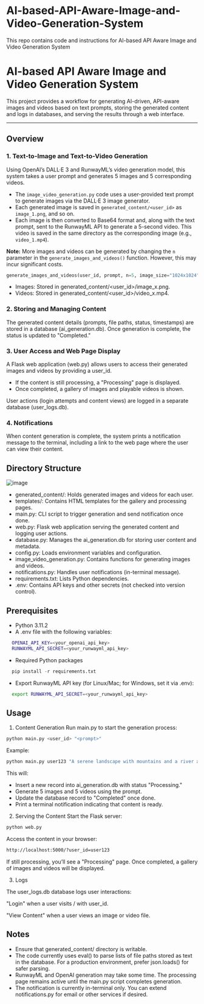 # AI-based-API-Aware-Image-and-Video-Generation-System
This repo contains code and instructions for AI-based API Aware Image and Video Generation System

# AI-based API Aware Image and Video Generation System

This project provides a workflow for generating AI-driven, API-aware images and videos based on text prompts, storing the generated content and logs in databases, and serving the results through a web interface.

---

## Overview

### 1. Text-to-Image and Text-to-Video Generation

Using OpenAI’s DALL·E 3 and RunwayML’s video generation model, this system takes a user prompt and generates 5 images and 5 corresponding videos.

- The `image_video_generation.py` code uses a user-provided text prompt to generate images via the DALL·E 3 image generator. 
- Each generated image is saved in `generated_content/<user_id>` as `image_1.png`, and so on.
- Each image is then converted to Base64 format and, along with the text prompt, sent to the RunwayML API to generate a 5-second video. This video is saved in the same directory as the corresponding image (e.g., `video_1.mp4`).

**Note:** More images and videos can be generated by changing the `n` parameter in the `generate_images_and_videos()` function. However, this may incur significant costs.

```python
generate_images_and_videos(user_id, prompt, n=5, image_size="1024x1024", video_duration=5)
```

- Images: Stored in generated_content/<user_id>/image_x.png.
- Videos: Stored in generated_content/<user_id>/video_x.mp4.

### 2. Storing and Managing Content

The generated content details (prompts, file paths, status, timestamps) are stored in a database (ai_generation.db). Once generation is complete, the status is updated to "Completed."


### 3. User Access and Web Page Display

A Flask web application (web.py) allows users to access their generated images and videos by providing a user_id.

- If the content is still processing, a "Processing" page is displayed.
- Once completed, a gallery of images and playable videos is shown.

User actions (login attempts and content views) are logged in a separate database (user_logs.db).

### 4. Notifications

When content generation is complete, the system prints a notification message to the terminal, including a link to the web page where the user can view their content.

## Directory Structure

![image](https://github.com/user-attachments/assets/bce102f4-0b53-44c0-8c13-c2d0774f1a40)


- generated_content/: Holds generated images and videos for each user.
- templates/: Contains HTML templates for the gallery and processing pages.
- main.py: CLI script to trigger generation and send notification once done.
- web.py: Flask web application serving the generated content and logging user actions.
- database.py: Manages the ai_generation.db for storing user content and metadata.
- config.py: Loads environment variables and configuration.
- image_video_generation.py: Contains functions for generating images and videos.
- notifications.py: Handles user notifications (in-terminal message).
- requirements.txt: Lists Python dependencies.
- .env: Contains API keys and other secrets (not checked into version control).

## Prerequisites

- Python 3.11.2
- A .env file with the following variables:

```bash
  OPENAI_API_KEY=<your_openai_api_key>
  RUNWAYML_API_SECRET=<your_runwayml_api_key>
```
- Required Python packages

```python
  pip install -r requirements.txt
```

- Export RunwayML API key (for Linux/Mac; for Windows, set it via .env):
```bash
  export RUNWAYML_API_SECRET=<your_runwayml_api_key>
```

## Usage
1. Content Generation
Run main.py to start the generation process:

```python
python main.py <user_id> "<prompt>"
```
Example:

```python
python main.py user123 "A serene landscape with mountains and a river at sunset."
```
This will:

- Insert a new record into ai_generation.db with status "Processing."
- Generate 5 images and 5 videos using the prompt.
- Update the database record to "Completed" once done.
- Print a terminal notification indicating that content is ready.


2. Serving the Content
Start the Flask server:

```python
python web.py
```

Access the content in your browser:
```bash
http://localhost:5000/?user_id=user123
```

If still processing, you’ll see a "Processing" page.
Once completed, a gallery of images and videos will be displayed.

3. Logs

The user_logs.db database logs user interactions:

"Login" when a user visits / with user_id.

"View Content" when a user views an image or video file.

## Notes

- Ensure that generated_content/ directory is writable.
- The code currently uses eval() to parse lists of file paths stored as text in the database. For a production environment, prefer json.loads() for safer parsing.
- RunwayML and OpenAI generation may take some time. The processing page remains active until the main.py script completes generation.
- The notification is currently in-terminal only. You can extend notifications.py for email or other services if desired.








